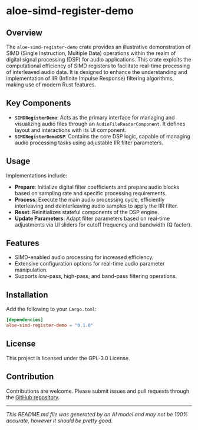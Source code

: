 # aloe-simd-register-demo

## Overview

The `aloe-simd-register-demo` crate provides an illustrative demonstration of SIMD (Single Instruction, Multiple Data) operations within the realm of digital signal processing (DSP) for audio applications. This crate exploits the computational efficiency of SIMD registers to facilitate real-time processing of interleaved audio data. It is designed to enhance the understanding and implementation of IIR (Infinite Impulse Response) filtering algorithms, making use of modern Rust features.

## Key Components

- **`SIMDRegisterDemo`**: Acts as the primary interface for managing and visualizing audio files through an `AudioFileReaderComponent`. It defines layout and interactions with its UI component.
- **`SIMDRegisterDemoDSP`**: Contains the core DSP logic, capable of managing audio processing tasks using adjustable IIR filter parameters.

## Usage

Implementations include:

- **Prepare**: Initialize digital filter coefficients and prepare audio blocks based on sampling rate and specific processing requirements.
- **Process**: Execute the main audio processing cycle, efficiently interleaving and deinterleaving audio samples to apply the IIR filter.
- **Reset**: Reinitializes stateful components of the DSP engine.
- **Update Parameters**: Adapt filter parameters based on real-time adjustments via UI sliders for cutoff frequency and bandwidth (Q factor).

## Features

- SIMD-enabled audio processing for increased efficiency.
- Extensive configuration options for real-time audio parameter manipulation.
- Supports low-pass, high-pass, and band-pass filtering operations.

## Installation

Add the following to your `Cargo.toml`:

```toml
[dependencies]
aloe-simd-register-demo = "0.1.0"
```

## License

This project is licensed under the GPL-3.0 License.

## Contribution

Contributions are welcome. Please submit issues and pull requests through the [GitHub repository](https://github.com/klebs6/aloe-rs).

---

*This README.md file was generated by an AI model and may not be 100% accurate, however it should be pretty good.*
